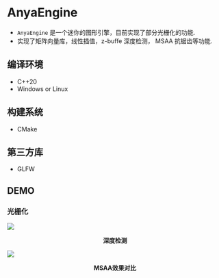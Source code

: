 # AnyaEngine
- ```AnyaEngine``` 是一个迷你的图形引擎，目前实现了部分光栅化的功能.
- 实现了矩阵向量库，线性插值，z-buffe 深度检测， MSAA 抗锯齿等功能.

## 编译环境
- C++20
- Windows or Linux

## 构建系统
- CMake

## 第三方库
- GLFW

## DEMO
### 光栅化
![](https://anya-1308928365.cos.ap-nanjing.myqcloud.com/blog/QQ图片20221221002002.png)
<p align="center">
<strong>
深度检测
</strong>
</p>

![](https://anya-1308928365.cos.ap-nanjing.myqcloud.com/blog/Cache_-2ff3c56be51f4525..jpg)
<p align="center">
<strong>
MSAA效果对比
</strong>
</p>